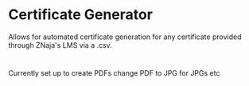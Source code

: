 # Certificate Generator
Allows for automated certificate generation for any certificate provided through ZNaja's LMS via a .csv. 

#
Currently set up to create PDFs
change PDF to JPG for JPGs etc
